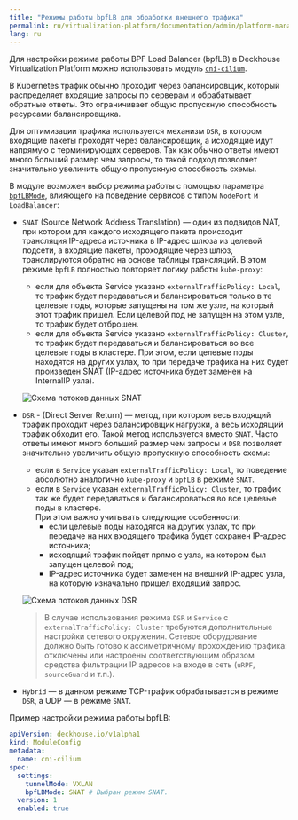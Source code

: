 ```yaml
---
title: "Режимы работы bpfLB для обработки внешнего трафика"
permalink: ru/virtualization-platform/documentation/admin/platform-management/network/other/bpflb.html
lang: ru
---
```


Для настройки режима работы BPF Load Balancer (bpfLB) в Deckhouse Virtualization Platform можно использовать модуль [`cni-cilium`](/products/kubernetes-platform/documentation/v1/modules/cni-cilium/).

<!-- перенесено с некоторыми доработками из https://deckhouse.ru/products/kubernetes-platform/documentation/latest/modules/cni-cilium/#%D0%BE%D0%B1%D1%80%D0%B0%D0%B1%D0%BE%D1%82%D0%BA%D0%B0-%D0%B2%D0%BD%D0%B5%D1%88%D0%BD%D0%B5%D0%B3%D0%BE-%D1%82%D1%80%D0%B0%D1%84%D0%B8%D0%BA%D0%B0-%D0%B2-%D1%80%D0%B0%D0%B7%D0%BD%D1%8B%D1%85-%D1%80%D0%B5%D0%B6%D0%B8%D0%BC%D0%B0%D1%85-%D1%80%D0%B0%D0%B1%D0%BE%D1%82%D1%8B-bpflb-%D0%B7%D0%B0%D0%BC%D0%B5%D0%BD%D0%B0-kube-proxy-%D0%BE%D1%82-cilium -->

В Kubernetes трафик обычно проходит через балансировщик, который распределяет входящие запросы по серверам и обрабатывает обратные ответы. Это ограничивает общую пропускную способность ресурсами балансировщика.

Для оптимизации трафика используется механизм `DSR`, в котором входящие пакеты проходят через балансировщик, а исходящие идут напрямую с терминирующих серверов. Так как обычно ответы имеют много больший размер чем запросы, то такой подход позволяет значительно увеличить общую пропускную способность схемы.

В модуле возможен выбор режима работы с помощью параметра [`bpfLBMode`](/products/kubernetes-platform/documentation/v1/modules/cni-cilium/configuration.html#parameters-bpflbmode), влияющего на поведение сервисов с типом `NodePort` и `LoadBalancer`:

* `SNAT` (Source Network Address Translation) — один из подвидов NAT, при котором для каждого исходящего пакета происходит трансляция IP-адреса источника в IP-адрес шлюза из целевой подсети, а входящие пакеты, проходящие через шлюз, транслируются обратно на основе таблицы трансляций. В этом режиме `bpfLB` полностью повторяет логику работы `kube-proxy`:
  * если для объекта Service указано `externalTrafficPolicy: Local`, то трафик будет передаваться и балансироваться только в те целевые поды, которые запущены на том же узле, на который этот трафик пришел. Если целевой под не запущен на этом узле, то трафик будет отброшен.
  * если для объекта Service указано `externalTrafficPolicy: Cluster`, то трафик будет передаваться и балансироваться во все целевые поды в кластере. При этом, если целевые поды находятся на других узлах, то при передаче трафика на них будет произведен SNAT (IP-адрес источника будет заменен на InternalIP узла).

  ![Схема потоков данных SNAT](/images/upmeter/status.png)

* `DSR` - (Direct Server Return) — метод, при котором весь входящий трафик проходит через балансировщик нагрузки, а весь исходящий трафик обходит его. Такой метод используется вместо `SNAT`. Часто ответы имеют много больший размер чем запросы и `DSR` позволяет значительно увеличить общую пропускную способность схемы:
  * если в `Service` указан `externalTrafficPolicy: Local`, то поведение абсолютно аналогично `kube-proxy` и `bpfLB` в режиме `SNAT`.
  * если в `Service` указан `externalTrafficPolicy: Cluster`, то трафик так же будет передаваться и балансироваться во все целевые поды в кластере.  
  При этом важно учитывать следующие особенности:
    * если целевые поды находятся на других узлах, то при передаче на них входящего трафика будет сохранен IP-адрес источника;
    * исходящий трафик пойдет прямо с узла, на котором был запущен целевой под;
    * IP-адрес источника будет заменен на внешний IP-адрес узла, на которую изначально пришел входящий запрос.

  ![Схема потоков данных DSR](/images/cni-cilium/dsr.png)

  > В случае использования режима `DSR` и `Service` с `externalTrafficPolicy: Cluster` требуются дополнительные настройки сетевого окружения.
  > Сетевое оборудование должно быть готово к ассиметричному прохождению трафика: отключены или настроены соответствующим образом средства фильтрации IP адресов на входе в сеть (`uRPF`, `sourceGuard` и т.п.).

* `Hybrid` — в данном режиме TCP-трафик обрабатывается в режиме `DSR`, а UDP — в режиме `SNAT`.

Пример настройки режима работы bpfLB:

```yaml
apiVersion: deckhouse.io/v1alpha1
kind: ModuleConfig
metadata:
  name: cni-cilium
spec:
  settings:
    tunnelMode: VXLAN
    bpfLBMode: SNAT # Выбран режим SNAT.
  version: 1
  enabled: true
```
